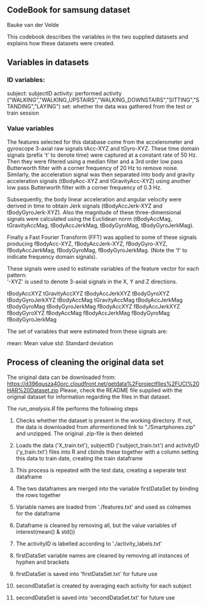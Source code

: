 ## CodeBook for samsung dataset
Bauke van der Velde

This codebook describes the variables in the two supplied datasets and explains
how these datasets were created.

## Variables in datasets
### ID variables:
subject: subjectID
activity: performed activity ("WALKING","WALKING_UPSTAIRS","WALKING_DOWNSTAIRS","SITTING","STANDING","LAYING")
set: whether the data was gathered from the test or train session

### Value variables
The features selected for this database come from the accelerometer and gyroscope 
3-axial raw signals tAcc-XYZ and tGyro-XYZ. These time domain signals (prefix 't' to denote time) 
were captured at a constant rate of 50 Hz. Then they were filtered using a median filter and a 
3rd order low pass Butterworth filter with a corner frequency of 20 Hz to remove noise. 
Similarly, the acceleration signal was then separated into body and gravity acceleration 
signals (tBodyAcc-XYZ and tGravityAcc-XYZ) using another low pass Butterworth filter with 
a corner frequency of 0.3 Hz. 

Subsequently, the body linear acceleration and angular velocity were derived in time to 
obtain Jerk signals (tBodyAccJerk-XYZ and tBodyGyroJerk-XYZ). Also the magnitude of these 
three-dimensional signals were calculated using the Euclidean norm (tBodyAccMag, tGravityAccMag, 
tBodyAccJerkMag, tBodyGyroMag, tBodyGyroJerkMag). 

Finally a Fast Fourier Transform (FFT) was applied to some of these signals producing 
fBodyAcc-XYZ, fBodyAccJerk-XYZ, fBodyGyro-XYZ, fBodyAccJerkMag, fBodyGyroMag, fBodyGyroJerkMag. 
(Note the 'f' to indicate frequency domain signals). 

These signals were used to estimate variables of the feature vector for each pattern:  
'-XYZ' is used to denote 3-axial signals in the X, Y and Z directions.

tBodyAccXYZ
tGravityAccXYZ
tBodyAccJerkXYZ
tBodyGyroXYZ
tBodyGyroJerkXYZ
tBodyAccMag
tGravityAccMag
tBodyAccJerkMag
tBodyGyroMag
tBodyGyroJerkMag
fBodyAccXYZ
fBodyAccJerkXYZ
fBodyGyroXYZ
fBodyAccMag
fBodyAccJerkMag
fBodyGyroMag
fBodyGyroJerkMag

The set of variables that were estimated from these signals are: 

mean: Mean value
std: Standard deviation

## Process of cleaning the original data set
The original data can be downloaded from: https://d396qusza40orc.cloudfront.net/getdata%2Fprojectfiles%2FUCI%20HAR%20Dataset.zip
Please, check the README file supplied with the original dataset for information regarding the files in that 
dataset.

The _run_analysis.R_ file performs the following steps
1. Checks whether the dataset is present in the working directory. If not, the data is downloaded 
from aformentioned link to "./Smartphones.zip" and unzipped. The original .zip-file is then deleted

2. Loads the data ('X_train.txt'), subjectID ('subject_train.txt') and activityID ('y_train.txt') files into
R and cbinds these together with a column setting this data to train date, creating the train dataframe

3. This process is repeated with the test data, creating a seperate test dataframe

4. The two dataframes are merged into the variable firstDataSet by binding the rows together

5. Variable names are loaded from './features.txt' and used as colnames for the dataframe

6. Dataframe is cleaned by removing all, but the value variables of interest(mean() & std())

7. The activityID is labelled according to './activity_labels.txt'

8. firstDataSet variable names are cleaned by removing all instances of hyphen and brackets 

9. firstDataSet is saved into 'firstDataSet.txt' for future use

10. secondDataSet is created by averaging each activity for each subject

11. secondDataSet is saved into 'secondDataSet.txt' for future use












